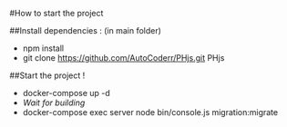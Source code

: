 #How to start the project

##Install dependencies :
 (in main folder)
 - npm install
 - git clone https://github.com/AutoCoderr/PHjs.git PHjs
 
##Start the project !

 - docker-compose up -d
 - *Wait for building*
 - docker-compose exec server node bin/console.js migration:migrate
